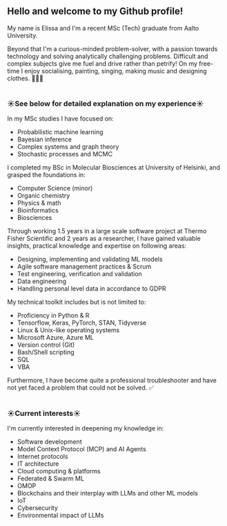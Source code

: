## Hello and welcome to my Github profile!

My name is Elissa and I'm a recent MSc (Tech) graduate from Aalto University.

Beyond that I'm a curious-minded problem-solver, with a passion towards technology and solving analytically challenging problems. Difficult and complex subjects give me fuel and drive rather than petrify! On my free-time I enjoy socialising, painting, singing, making music and designing clothes. 🎨🎶👗
<br>
<br>
### ☀️**See below for detailed explanation on my experience**☀️

In my MSc studies I have focused on:
- Probabilistic machine learning
- Bayesian inference
- Complex systems and graph theory
- Stochastic processes and MCMC

I completed my BSc in Molecular Biosciences at University of Helsinki, and grasped the foundations in:
- Computer Science (minor)
- Organic chemistry
- Physics & math
- Bioinformatics
- Biosciences

Through working 1.5 years in a large scale software project at Thermo Fisher Scientific and 2 years as a researcher, I have gained valuable insights, practical knowledge and expertise on following areas:
- Designing, implementing and validating ML models
- Agile software management practices & Scrum
- Test engineering, verification and validation
- Data engineering
- Handling personal level data in accordance to GDPR

My technical toolkit includes but is not limited to:
- Proficiency in Python & R
- Tensorflow, Keras, PyTorch, STAN, Tidyverse
- Linux & Unix-like operating systems
- Microsoft Azure, Azure ML
- Version control (Git)
- Bash/Shell scripting
- SQL
- VBA

Furthermore, I have become quite a professional troubleshooter and have not yet faced a problem that could not be solved. ✅
<br>
<br>
### ☀️**Current interests**☀️

I'm currently interested in deepening my knowledge in:
- Software development
- Model Context Protocol (MCP) and AI Agents
- Internet protocols
- IT architecture
- Cloud computing & platforms
- Federated & Swarm ML
- OMOP
- Blockchains and their interplay with LLMs and other ML models
- IoT
- Cybersecurity
- Environmental impact of LLMs
